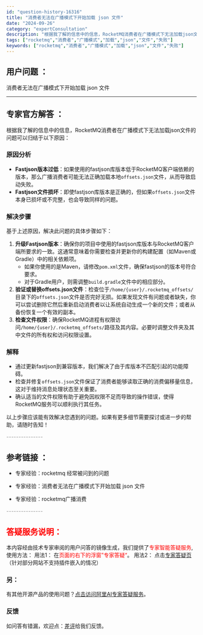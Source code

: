 ```yaml
---
id: "question-history-16316"
title: "消费者无法在广播模式下开始加载 json 文件"
date: "2024-09-26"
category: "expertConsultation"
description: "根据我了解的信息中的信息，RocketMQ消费者在广播模式下无法加载json文件的问题可以归结于以下原因：### 原因分析- **Fastjson版本过低**：如果使用的fastjson库版本低于RocketMQ客户端依赖的版本，那么广播消费者可能无法正确加载本地`offsets.json`文件，从"
tags: ["rocketmq","消费者","广播模式","加载","json","文件","失败"]
keywords: ["rocketmq","消费者","广播模式","加载","json","文件","失败"]
---
```


## 用户问题 ： 
 消费者无法在广播模式下开始加载 json 文件  

---------------
## 专家官方解答 ：

根据我了解的信息中的信息，RocketMQ消费者在广播模式下无法加载json文件的问题可以归结于以下原因：

### 原因分析
- **Fastjson版本过低**：如果使用的fastjson库版本低于RocketMQ客户端依赖的版本，那么广播消费者可能无法正确加载本地`offsets.json`文件，从而导致启动失败。
- **Fastjson文件损坏**：即使fastjson库版本是正确的，但如果`offsets.json`文件本身已损坏或不完整，也会导致同样的问题。

### 解决步骤
基于上述原因，解决此问题的具体步骤如下：
1. **升级Fastjson版本**：确保你的项目中使用的fastjson库版本与RocketMQ客户端所要求的一致。这通常意味着你需要检查并更新你的构建配置（如Maven或Gradle）中的相关依赖项。
   - 如果你使用的是Maven，请修改`pom.xml`文件，确保fastjson的版本号符合要求。
   - 对于Gradle用户，则需调整`build.gradle`文件中的相应部分。
2. **验证或替换offsets.json文件**：检查位于`/home/{user}/.rocketmq_offsets/`目录下的`offsets.json`文件是否完好无损。如果发现文件有问题或者缺失，你可以尝试删除它然后重新启动消费者以让系统自动生成一个新的文件；或者从备份恢复一个有效的副本。
3. **检查文件权限**：确保RocketMQ进程有权限访问`/home/{user}/.rocketmq_offsets/`路径及其内容。必要时调整文件夹及其中文件的所有权和访问权限设置。

### 解释
- 通过更新fastjson到兼容版本，我们解决了由于库版本不匹配引起的功能障碍。
- 检查并修复`offsets.json`文件保证了消费者能够读取正确的消费偏移量信息，这对于维持消息处理状态至关重要。
- 确认适当的文件权限有助于避免因权限不足而导致的操作错误，使得RocketMQ服务可以顺利执行其任务。

以上步骤应该能有效解决您遇到的问题。如果有更多细节需要探讨或进一步的帮助，请随时告知！


<font color="#949494">---------------</font> 


## 参考链接 ：

* 专家经验：rocketmq  经常被问到的问题 
 
 * 专家经验：消费者无法在广播模式下开始加载 json 文件 
 
 * 专家经验：rocketmq广播消费 


 <font color="#949494">---------------</font> 
 


## <font color="#FF0000">答疑服务说明：</font> 

本内容经由技术专家审阅的用户问答的镜像生成，我们提供了<font color="#FF0000">专家智能答疑服务</font>,使用方法：
用法1： 在<font color="#FF0000">页面的右下的浮窗”专家答疑“</font>。
用法2： 点击[专家答疑页](https://answer.opensource.alibaba.com/docs/intro)（针对部分网站不支持插件嵌入的情况）
### 另：


有其他开源产品的使用问题？[点击访问阿里AI专家答疑服务](https://answer.opensource.alibaba.com/docs/intro)。
### 反馈
如问答有错漏，欢迎点：[差评](https://ai.nacos.io/user/feedbackByEnhancerGradePOJOID?enhancerGradePOJOId=17193)给我们反馈。
